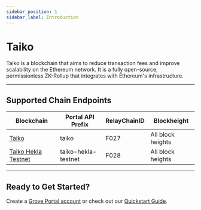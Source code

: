 ```yaml
---
sidebar_position: 1
sidebar_label: Introduction
---
```


# Taiko

Taiko is a blockchain that aims to reduce transaction fees and improve scalability on the Ethereum network. It is a fully open-source, permissionless ZK-Rollup that integrates with Ethereum's infrastructure. 

---

## Supported Chain Endpoints

| Blockchain                                   | Portal API Prefix | RelayChainID | Blockheight         |
| -------------------------------------------- | ----------------- | ------------ | ------------------- |
| [Taiko](./endpoints/taiko) | taiko    | F027         | All block heights |
| [Taiko Hekla Testnet](./endpoints/taiko-hekla-testnet) | taiko-hekla-testnet    | F028         | All block heights |

---

## Ready to Get Started?

Create a [Grove Portal account](https://portal.grove.city) or check out our [Quickstart Guide](/guides/getting-started/quickstart).
